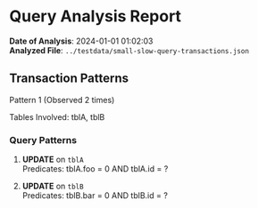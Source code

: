 # Query Analysis Report

**Date of Analysis**: 2024-01-01 01:02:03  
**Analyzed File**: `../testdata/small-slow-query-transactions.json`

## Transaction Patterns

Pattern 1 (Observed 2 times)

Tables Involved: tblA, tblB
### Query Patterns
1. **UPDATE** on `tblA`  
   Predicates: tblA.foo = 0 AND tblA.id = ?

2. **UPDATE** on `tblB`  
   Predicates: tblB.bar = 0 AND tblB.id = ?

